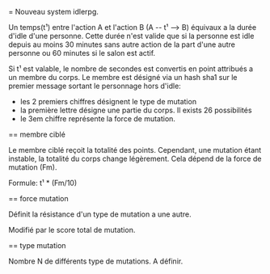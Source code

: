 = Nouveau system idlerpg.

Un temps(t¹) entre l'action A et l'action B (A -- t¹ --> B) équivaux a la
durée d'idle d'une personne. Cette durée n'est valide que si la personne
est idle depuis au moins 30 minutes sans autre action de la part d'une
autre personne ou 60 minutes si le salon est actif.

Si t¹ est valable, le nombre de secondes est convertis en point attribués
a un membre du corps. Le membre est désigné via un hash sha1 sur le
premier message sortant le personnage hors d'idle:

  * les 2 premiers chiffres désignent le type de mutation
  * la première lettre désigne une partie du corps. Il exists 26
    possibilités
  * le 3em chiffre représente la force de mutation.


== membre ciblé

Le membre ciblé reçoit la totalité des points. Cependant, une mutation
étant instable, la totalité du corps change légèrement. Cela dépend de la
force de mutation (Fm).

Formule: t¹ * (Fm/10)

== force mutation

Définit la résistance d'un type de mutation a une autre.

Modifié par le score total de mutation.

== type mutation

Nombre N de différents type de mutations. A définir.

